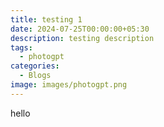 ```yaml
---
title: testing 1
date: 2024-07-25T00:00:00+05:30
description: testing description
tags:
  - photogpt
categories:
  - Blogs
image: images/photogpt.png
---
```

hello
